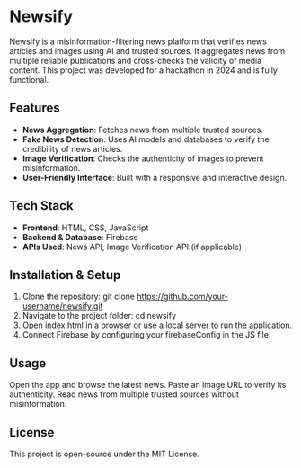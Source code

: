 # Newsify

Newsify is a misinformation-filtering news platform that verifies news articles and images using AI and trusted sources. It aggregates news from multiple reliable publications and cross-checks the validity of media content. This project was developed for a hackathon in 2024 and is fully functional.

## Features
- **News Aggregation**: Fetches news from multiple trusted sources.
- **Fake News Detection**: Uses AI models and databases to verify the credibility of news articles.
- **Image Verification**: Checks the authenticity of images to prevent misinformation.
- **User-Friendly Interface**: Built with a responsive and interactive design.

## Tech Stack
- **Frontend**: HTML, CSS, JavaScript
- **Backend & Database**: Firebase
- **APIs Used**: News API, Image Verification API (if applicable)

## Installation & Setup
1. Clone the repository:
     git clone https://github.com/your-username/newsify.git
2. Navigate to the project folder:
     cd newsify
3. Open index.html in a browser or use a local server to run the application.
4. Connect Firebase by configuring your firebaseConfig in the JS file.

## Usage

Open the app and browse the latest news.
Paste an image URL to verify its authenticity.
Read news from multiple trusted sources without misinformation.

## License

This project is open-source under the MIT License.
